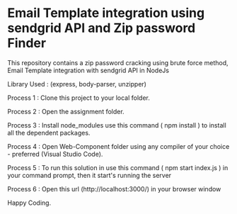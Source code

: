 # Email Template integration using sendgrid API and Zip password Finder

This repository contains a zip password cracking using brute force method, Email Template integration with sendgrid API in NodeJs 

Library Used : (express, body-parser, unzipper)  

Process 1 : Clone this project to your local folder.

Process 2 : Open the assignment folder.

Process 3 : Install node_modules use this command ( npm install ) to install all the dependent packages.

Process 4 : Open Web-Component folder using any compiler of your choice - preferred (Visual Studio Code).

Process 5 : To run this solution in use this command ( npm start index.js ) in your command prompt, then it start's running the server

Process 6 : Open this url (http://localhost:3000/) in your browser window

Happy Coding.

